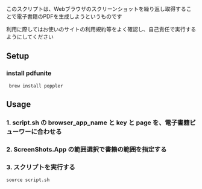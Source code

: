 このスクリプトは、Webブラウザのスクリーンショットを繰り返し取得することで電子書籍のPDFを生成しようというものです

利用に際してはお使いのサイトの利用規約等をよく確認し、自己責任で実行するようにしてください

## Setup

### install pdfunite

```
 brew install poppler
```

## Usage

### 1. script.sh の browser_app_name と key と page を、電子書籍ビューワーに合わせる
### 2. ScreenShots.App の範囲選択で書籍の範囲を指定する
### 3. スクリプトを実行する
```
source script.sh
```
